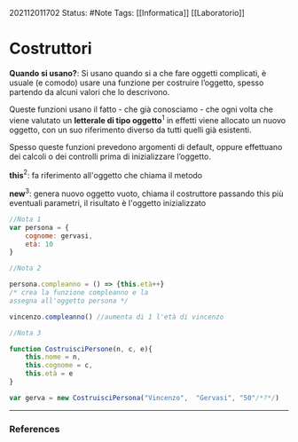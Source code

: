 202112011702
Status: #Note
Tags: [[Informatica]] [[Laboratorio]]

# Costruttori
**Quando si usano?**: Si usano quando si a che fare oggetti complicati, è usuale (e comodo) usare una funzione per costruire l’oggetto, spesso partendo da alcuni valori che lo descrivono.

Queste funzioni usano il fatto - che già conosciamo - che ogni volta che viene valutato un **letterale di tipo oggetto**$^1$ in effetti viene allocato un nuovo oggetto, con un suo riferimento diverso da tutti quelli già esistenti.

Spesso queste funzioni prevedono argomenti di default, oppure effettuano dei calcoli o dei controlli prima di inizializzare l’oggetto.

**this**$^2$: fa riferimento all'oggetto che chiama il metodo

**new**$^3$:  genera nuovo oggetto vuoto, chiama il costruttore passando this più eventuali parametri, il risultato è l'oggetto inizializzato

```js
//Nota 1
var persona = {
	cognome: gervasi,
	età: 10
}

//Nota 2

persona.compleanno = () => {this.età++}
/* crea la funzione compleanno e la
assegna all'oggetto persona */

vincenzo.compleanno() //aumenta di 1 l'età di vincenzo

//Nota 3

function CostruisciPersone(n, c, e){
	this.nome = n,
	this.cognome = c,
	this.età = e
}

var gerva = new CostruisciPersona("Vincenzo",  "Gervasi", "50"/*?*/)

```

---
### References